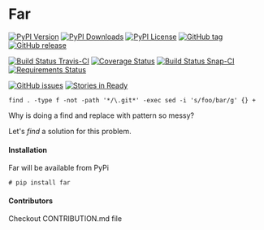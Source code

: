 Far
=========

[![PyPI Version](https://img.shields.io/pypi/v/far.svg)](https://pypi.python.org/pypi/far) [![PyPI Downloads](https://img.shields.io/pypi/dm/far.svg)](https://pypi.python.org/pypi/far) [![PyPI License](https://img.shields.io/pypi/l/far.svg)](https://pypi.python.org/pypi/far) [![GitHub tag](https://img.shields.io/github/tag/shubhamchaudhary/far.svg)](https://github.com/shubhamchaudhary/far/releases) [![GitHub release](https://img.shields.io/github/release/shubhamchaudhary/far.svg)](https://github.com/shubhamchaudhary/far/releases/latest)

[![Build Status Travis-CI](https://travis-ci.org/shubhamchaudhary/far.svg)](https://travis-ci.org/shubhamchaudhary/far) [![Coverage Status](https://coveralls.io/repos/shubhamchaudhary/far/badge.svg?branch=master)](https://coveralls.io/r/shubhamchaudhary/far?branch=master) [![Build Status Snap-CI](https://snap-ci.com/shubhamchaudhary/far/branch/master/build_image)](https://snap-ci.com/shubhamchaudhary/far/branch/master) [![Requirements Status](https://requires.io/github/shubhamchaudhary/far/requirements.svg?branch=master)](https://requires.io/github/shubhamchaudhary/far/requirements/?branch=master)

[![GitHub issues](https://img.shields.io/github/issues/shubhamchaudhary/far.svg?style=plastic)](https://github.com/shubhamchaudhary/far/issues) [![Stories in Ready](https://badge.waffle.io/shubhamchaudhary/far.png?label=ready&title=Ready)](https://waffle.io/shubhamchaudhary/far)


```
find . -type f -not -path '*/\.git*' -exec sed -i 's/foo/bar/g' {} +
```

Why is doing a find and replace with pattern so messy?  

Let's _find_ a solution for this problem.  

#### Installation
Far will be available from PyPi

```
# pip install far
```


#### Contributors
Checkout CONTRIBUTION.md file
